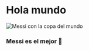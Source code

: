 # <h1>Hola mundo</h1>
![Messi con la copa del mundo](https://user-images.githubusercontent.com/129756224/235279788-8af589af-2be0-4b98-9572-cf5bc76962b4.jpg)
### <h3>Messi es el mejor <font style="vertical-align: inherit;"><font style="vertical-align: inherit;">🐐</font></font></h3>
